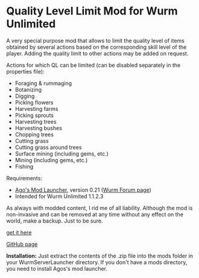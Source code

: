 # Quality Level Limit Mod for Wurm Unlimited

A very special purpose mod that allows to limit the quality level of 
items obtained by several actions based on the corresponding skill 
level of the player.
Adding the quality limit to other actions may be added on request.

Actions for which QL can be limited (can be disabled separately in
the properties file):

* Foraging & rummaging
* Botanizing
* Digging
* Picking flowers
* Harvesting farms
* Picking sprouts
* Harvesting trees
* Harvesting bushes
* Chopping trees
* Cutting grass
* Cutting grass around trees
* Surface mining (including gems, etc.)
* Mining (including gems, etc.)
* Fishing

Requirements:

* [Ago's Mod Launcher](https://github.com/ago1024/WurmServerModLauncher), version 0.21 ([Wurm Forum page](http://forum.wurmonline.com/index.php?/topic/133085-released-server-mod-loader-priest-crops-seasons-server-packs-bag-of-holding/))
* Intended for Wurm Unlimited 1.1.2.3

As always with modded content, I rid me of all liability. Although the 
mod is non-invasive and can be removed at any time without any effect on 
the world, make a backup. Just to be sure.

[get it here](https://github.com/gensekiel/modqll/releases)

[GitHub page](https://github.com/gensekiel/modqll)

**Installation:** Just extract the contents of the .zip file into the 
mods folder in your WurmServerLauncher directory. If you don't have a 
mods directory, you need to install Agos's mod launcher. 
